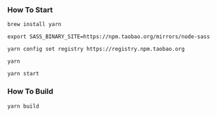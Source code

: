 ### How To Start


```shell
brew install yarn
```

```shell
export SASS_BINARY_SITE=https://npm.taobao.org/mirrors/node-sass
```

```shell
yarn config set registry https://registry.npm.taobao.org
```

```shell
yarn
```

```shell
yarn start
```

### How To Build

```shell
yarn build
```
